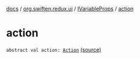 [docs](../../index.md) / [org.swiften.redux.ui](../index.md) / [IVariableProps](index.md) / [action](./action.md)

# action

`abstract val action: `[`Action`](index.md#Action) [(source)](https://github.com/protoman92/KotlinRedux/tree/master/common/common-ui/src/main/kotlin/org/swiften/redux/ui/Props.kt#L27)